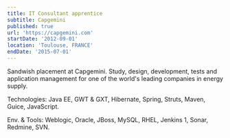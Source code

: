```yaml
---
title: IT Consultant apprentice
subtitle: Capgemini
published: true
url: 'https://capgemini.com'
startDate: '2012-09-01'
location: 'Toulouse, FRANCE'
endDate: '2015-07-01'
---
```

Sandwish placement at Capgemini. Study, design, development, tests and application management for one of the world's leading companies in energy supply.

Technologies: Java EE, GWT & GXT, Hibernate, Spring, Struts, Maven, Guice, JavaScript.

Env. & Tools: Weblogic, Oracle, JBoss, MySQL, RHEL, Jenkins 1, Sonar, Redmine, SVN.
